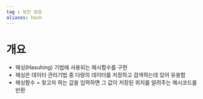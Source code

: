 ```yaml
---
tag : 보안 암호
aliases: hash
---
```

# 개요
- 헤싱(Hasuhing) 기법에 사용되는 헤시함수를 구현
- 헤싱은 데이터 관리기법 중 다량의 데이터를 저장하고 검색하는데 있어 유용함
- 헤싱함수 = 찾고자 하는 값을 입력하면 그 값이 저장된 위치를 알려주는 헤시코드를 반환